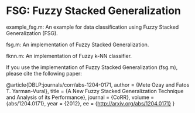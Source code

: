 FSG: Fuzzy Stacked Generalization
===

example_fsg.m: An example for data classification using Fuzzy Stacked Generalization (FSG).

fsg.m: An implementation of Fuzzy Stacked Generalization.

fknn.m: An implementation of Fuzzy k-NN classifier.

If you use the implementation of Fuzzy Stacked Generalization (fsg.m), please cite the following paper:

@article{DBLP:journals/corr/abs-1204-0171,
  author    = {Mete Ozay and Fatos T. Yarman-Vural},
  title     = {A New Fuzzy Stacked Generalization Technique and Analysis of its Performance},
  journal   = {CoRR},
  volume    = {abs/1204.0171},
  year      = {2012},
  ee        = {http://arxiv.org/abs/1204.0171}
}
